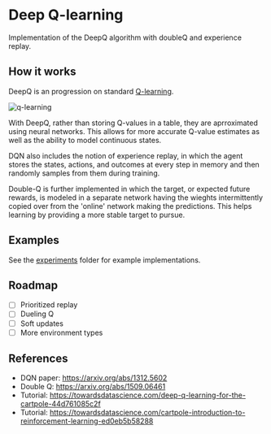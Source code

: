 # Deep Q-learning

Implementation of the DeepQ algorithm with doubleQ and experience replay. 

## How it works

DeepQ is an progression on standard [Q-learning](https://en.wikipedia.org/wiki/Q-learning).

![q-learning](https://wikimedia.org/api/rest_v1/media/math/render/svg/678cb558a9d59c33ef4810c9618baf34a9577686)

With DeepQ, rather than storing Q-values in a table, they are aprroximated using neural networks. This allows for more accurate 
Q-value estimates as well as the ability to model continuous states.

DQN also includes the notion of experience replay, in which the agent stores the states, actions, and outcomes at every 
step in memory and then randomly samples from them during training. 

Double-Q is further implemented in which the target, or expected future rewards, is modeled in a separate network 
having the wieghts intermittently copied over from the 'online' network making the predictions. This helps learning by 
providing a more stable target to pursue.

## Examples
See the [experiments](./experiments) folder for example implementations.

## Roadmap
- [ ] Prioritized replay
- [ ] Dueling Q
- [ ] Soft updates
- [ ] More environment types

## References
- DQN paper: https://arxiv.org/abs/1312.5602
- Double Q: https://arxiv.org/abs/1509.06461
- Tutorial: https://towardsdatascience.com/deep-q-learning-for-the-cartpole-44d761085c2f
- Tutorial: https://towardsdatascience.com/cartpole-introduction-to-reinforcement-learning-ed0eb5b58288
